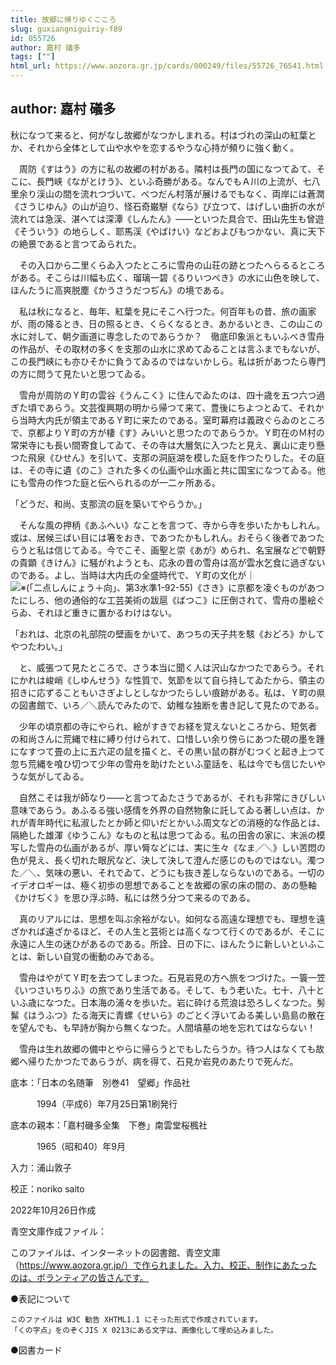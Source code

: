 ```yaml
---
title: 故郷に帰りゆくこころ
slug: guxiangniguiriy-f89
id: 055726
author: 嘉村 礒多
tags: [""]
html_url: https://www.aozora.gr.jp/cards/000249/files/55726_76541.html
---
```


## author: 嘉村 礒多

秋になつて来ると、何がなし故郷がなつかしまれる。村はづれの深山の紅葉とか、それから全体として山や水やを恋するやうな心持が頻りに強く動く。

　周防《すはう》の方に私の故郷の村がある。隣村は長門の国になつてゐて、そこに、長門峡《ながとけう》、といふ奇勝がある。なんでもＡ川の上流が、七八里余り渓山の間を流れつづいて、べつだん村落が展けるでもなく、両岸には蒼潤《さうじゆん》の山が迫り、怪石奇巌駢《なら》び立つて、はげしい曲折の水が流れては急渓、湛へては深潭《しんたん》――といつた具合で、田山先生も曾遊《そういう》の地らしく、耶馬渓《やばけい》などおよびもつかない、真に天下の絶景であると言つてゐられた。

　その入口から二里くらゐ入つたところに雪舟の山荘の跡とつたへらるるところがある。そこらは川幅も広く、瑠璃一碧《るりいつぺき》の水に山色を映して、ほんたうに高爽脱塵《かうさうだつぢん》の境である。

　私は秋になると、毎年、紅葉を見にそこへ行つた。何百年もの昔、旅の画家が、雨の降るとき、日の照るとき、くらくなるとき、あかるいとき、この山この水に対して、朝夕画道に専念したのであらうか？　徹底印象派ともいふべき雪舟の作品が、その取材の多くを支那の山水に求めてゐることは言ふまでもないが、この長門峡にも亦ひそかに負うてゐるのではないかしら。私は折があつたら専門の方に問うて見たいと思つてゐる。

　雪舟が周防のＹ町の雲谷《うんこく》に住んでゐたのは、四十歳を五つ六つ過ぎた頃であらう。文芸復興期の明から帰つて来て、豊後にちよつとゐて、それから当時大内氏が領主であるＹ町に来たのである。室町幕府は義政ぐらゐのところで、京都よりＹ町の方が棲《す》みいいと思つたのであらうか。Ｙ町在のＭ村の常栄寺にも長い間寄食してゐて、その寺は大層気に入つたと見え、裏山に走り懸つた飛泉《ひせん》を引いて、支那の洞庭湖を模した庭を作つたりした。その庭は、その寺に遺《のこ》された多くの仏画や山水画と共に国宝になつてゐる。他にも雪舟の作つた庭と伝へられるのが一二ヶ所ある。

「どうだ、和尚、支那流の庭を築いてやらうか。」

　そんな風の押柄《あふへい》なことを言つて、寺から寺を歩いたかもしれん。或は、居候三ばい目には箸をおき、であつたかもしれん。おそらく後者であつたらうと私は信じてゐる。今でこそ、画聖と崇《あが》められ、名宝展などで朝野の貴顕《きけん》に騒がれようとも、応永の昔の雪舟は高が雲水乞食に過ぎないのである。よし、当時は大内氏の全盛時代で、Ｙ町の文化が｜![※(「二点しんにょう＋向」、第3水準1-92-55)](https://www.aozora.gr.jp/cards/000249/files/../../../gaiji/1-92/1-92-55.png)《さき》に京都を凌ぐものがあつたにしろ、他の通俗的な工芸美術の跋扈《ばつこ》に圧倒されて、雪舟の墨絵ぐらゐ、それほど重きに置かるわけはない。

「おれは、北京の礼部院の壁画をかいて、あつちの天子共を駭《おどろ》かしてやつたわい。」

　と、威張つて見たところで、さう本当に聞く人は沢山なかつたであらう。それにかれは峻峭《しゆんせう》な性質で、気節を以て自ら持してゐたから、領主の招きに応ずることもいさぎよしとしなかつたらしい痕跡がある。私は、Ｙ町の県の図書館で、いろ／＼読んでみたので、幼稚な独断を書き記して見たのである。

　少年の頃京都の寺にやられ、絵がすきでお経を覚えないところから、短気者の和尚さんに荒縄で柱に縛り付けられて、口惜しい余り傍らにあつた硯の墨を踵になすつて畳の上に五六疋の鼠を描くと、その黒い鼠の群がむつくと起き上つて忽ち荒縄を喰ひ切つて少年の雪舟を助けたといふ童話を、私は今でも信じたいやうな気がしてゐる。

　自然こそは我が師なり――と言つてゐたさうであるが、それも非常にきびしい意味であらう。あふるる強い感情を外界の自然物象に託してゐる著しい点は、かれが青年時代に私淑したとか師と仰いだとかいふ周文などの消極的な作品とは、隔絶した雄渾《ゆうこん》なものと私は思つてゐる。私の田舎の家に、末派の模写した雪舟の仏画があるが、厚い脣などには、実に生々《なま／＼》しい苦悶の色が見え、長く切れた眼尻など、決して決して澄んだ感じのものではない。濁つた／＼、気味の悪い、それでゐて、どうにも抜き差しならないのである。一切のイデオロギーは、極く初歩の思想であることを故郷の家の床の間の、あの懸軸《かけぢく》を思ひ浮ぶ時、私には然う分つて来るのである。



　真のリアルには、思想を叫ぶ余裕がない。如何なる高遠な理想でも、理想を遠ざかれば遠ざかるほど、その人生と芸術とは高くなつて行くのであるが、そこに永遠に人生の迷ひがあるのである。所詮、日の下に、ほんたうに新しいといふことは、新しい自覚の衝動のみである。



　雪舟はやがてＹ町を去つてしまつた。石見岩見の方へ旅をつづけた。一簑一笠《いつさいちりふ》の旅であり生活である。そして、もう老いた。七十、八十といふ歳になつた。日本海の浦々を歩いた。岩に砕ける荒浪は恐ろしくなつた。髣髴《はうふつ》たる海天に青螺《せいら》のごとく浮いてゐる美しい島島の散在を望んでも、も早詩が胸から無くなつた。人間墳墓の地を忘れてはならない！

　雪舟は生れ故郷の備中とやらに帰らうとでもしたらうか。待つ人はなくても故郷へ帰りたかつたであらうが、病を得て、石見か岩見のあたりで死んだ。













底本：「日本の名随筆　別巻41　望郷」作品社

　　　1994（平成6）年7月25日第1刷発行

底本の親本：「嘉村磯多全集　下巻」南雲堂桜楓社

　　　1965（昭和40）年9月

入力：浦山敦子

校正：noriko saito

2022年10月26日作成

青空文庫作成ファイル：

このファイルは、インターネットの図書館、青空文庫（https://www.aozora.gr.jp/）で作られました。入力、校正、制作にあたったのは、ボランティアの皆さんです。











●表記について


	このファイルは W3C 勧告 XHTML1.1 にそった形式で作成されています。
	「くの字点」をのぞくJIS X 0213にある文字は、画像化して埋め込みました。







●図書カード